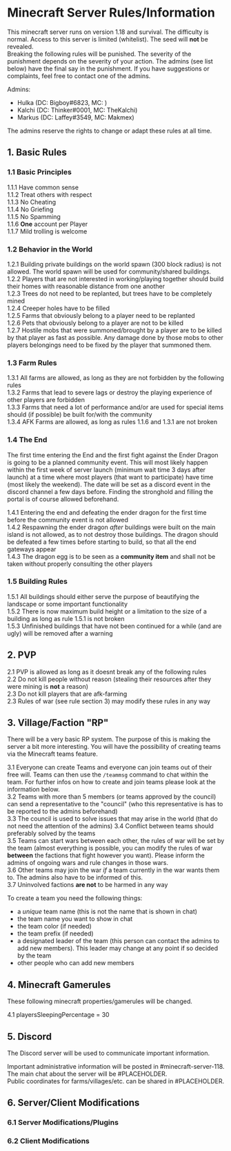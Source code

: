 # Minecraft Server Rules/Information
This minecraft server runs on version 1.18 and survival. The difficulty is normal.
Access to this server is limited (whitelist). The seed will **not** be revealed.  
Breaking the following rules will be punished. The severity of the punishment depends on the severity of your action.
The admins (see list below) have the final say in the punishment. 
If you have suggestions or complaints, feel free to contact one of the admins.

Admins:  
* Hulka (DC: Bigboy#6823, MC: )
* Kalchi (DC: Thinker#0001, MC: TheKalchi)
* Markus (DC: Laffey#3549, MC: Makmex)

The admins reserve the rights to change or adapt these rules at all time.

## 1. Basic Rules
### 1.1 Basic Principles
1.1.1 Have common sense  
1.1.2 Treat others with respect  
1.1.3 No Cheating  
1.1.4 No Griefing  
1.1.5 No Spamming  
1.1.6 **One** account per Player  
1.1.7 Mild trolling is welcome

### 1.2 Behavior in the World
1.2.1 Building private buildings on the world spawn (300 block radius) is not allowed.
The world spawn will be used for community/shared buildings.  
1.2.2 Players that are not interested in working/playing together
should build their homes with reasonable distance from one another  
1.2.3 Trees do not need to be replanted, but trees have to be completely mined  
1.2.4 Creeper holes have to be filled  
1.2.5 Farms that obviously belong to a player need to be replanted  
1.2.6 Pets that obviously belong to a player are not to be killed  
1.2.7 Hostile mobs that were summoned/brought by a player are to be killed by that player as fast as possible.
Any damage done by those mobs to other players belongings need to be fixed by the player that summoned them.

### 1.3 Farm Rules
1.3.1 All farms are allowed, as long as they are not forbidden by the following rules  
1.3.2 Farms that lead to severe lags or destroy the playing experience of other players are forbidden  
1.3.3 Farms that need a lot of performance and/or are used for special items should
(if possible) be built for/with the community  
1.3.4 AFK Farms are allowed, as long as rules 1.1.6 and 1.3.1 are not broken

### 1.4 The End
The first time entering the End and the first fight against the Ender Dragon is going to be a planned community event.
This will most likely happen within the first week of server launch (minimum wait time 3 days after launch) at a time
where most players (that want to participate) have time (most likely the weekend). The date will be set as a discord
event in the discord channel a few days before. Finding the stronghold and filling the portal is of course
allowed beforehand.

1.4.1 Entering the end and defeating the ender dragon for the first time before the community event is not allowed  
1.4.2 Respawning the ender dragon *after* buildings were built on the main island is not allowed,
as to not destroy those buildings. The dragon should be defeated a few times before starting to build, so that all the
end gateways appear  
1.4.3 The dragon egg is to be seen as a **community item** and shall not be taken without properly consulting the other
players

### 1.5 Building Rules
1.5.1 All buildings should either serve the purpose of beautifying the landscape or some important functionality  
1.5.2 There is now maximum build height or a limitation to the size of a building as long as rule 1.5.1 is not broken  
1.5.3 Unfinished buildings that have not been continued for a while (and are ugly) will be removed after a warning

## 2. PVP
2.1 PVP is allowed as long as it doesnt break any of the following rules  
2.2 Do not kill people without reason (stealing their resources after they were mining is **not** a reason)  
2.3 Do not kill players that are afk-farming  
2.3 Rules of war (see rule section 3) may modify these rules in any way

## 3. Village/Faction "RP"
There will be a very basic RP system. The purpose of this is making the server a bit more interesting.
You will have the possibility of creating teams via the Minecraft teams feature.

3.1 Everyone can create Teams and everyone can join teams out of their free will.
Teams can then use the ``/teammsg`` command to chat within the team.
For further infos on how to create and join teams please look at the information below.  
3.2 Teams with more than 5 members (or teams approved by the council) can send a representative to the "council"
(who this representative is has to be reported to the admins beforehand)  
3.3 The council is used to solve issues that may arise in the world (that do not need the attention of the admins)
3.4 Conflict between teams should preferably solved by the teams  
3.5 Teams can start wars between each other, the rules of war will be set by the team (almost everything is possible,
you can modify the rules of war **between** the factions that fight however you want).
Please inform the admins of ongoing wars and rule changes in those wars.  
3.6 Other teams may join the war *if* a team currently in the war wants them to. The admins also have to be
informed of this.  
3.7 Uninvolved factions **are not** to be harmed in any way

To create a team you need the following things:
* a *unique* team name (this is not the name that is shown in chat)
* the team name you want to show in chat
* the team color (if needed)
* the team prefix (if needed)
* a designated leader of the team (this person can contact the admins to add new members). This leader may
  change at any point if so decided by the team
* other people who can add new members

## 4. Minecraft Gamerules
These following minecraft properties/gamerules will be changed.

4.1 playersSleepingPercentage = 30

## 5. Discord
The Discord server will be used to communicate important information.

Important administrative information will be posted in #minecraft-server-118.  
The main chat about the server will be #PLACEHOLDER.  
Public coordinates for farms/villages/etc. can be shared in #PLACEHOLDER.

## 6. Server/Client Modifications
### 6.1 Server Modifications/Plugins
### 6.2 Client Modifications
